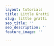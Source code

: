 ```yaml
---
layout: tutorials
title: Little Gratti
slug: little gratti
seo_title: ''
seo_description: ''
feature_image: ''

---
```

